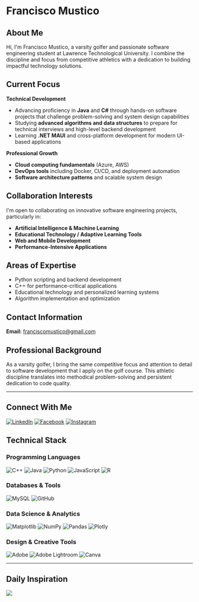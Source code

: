 # Francisco Mustico

## About Me

Hi, I'm Francisco Mustico, a varsity golfer and passionate software engineering student at Lawrence Technological University. I combine the discipline and focus from competitive athletics with a dedication to building impactful technology solutions.

## Current Focus

**Technical Development**
- Advancing proficiency in **Java** and **C#** through hands-on software projects that challenge problem-solving and system design capabilities
- Studying **advanced algorithms and data structures** to prepare for technical interviews and high-level backend development
- Learning **.NET MAUI** and cross-platform development for modern UI-based applications

**Professional Growth**
- **Cloud computing fundamentals** (Azure, AWS)
- **DevOps tools** including Docker, CI/CD, and deployment automation
- **Software architecture patterns** and scalable system design

## Collaboration Interests

I'm open to collaborating on innovative software engineering projects, particularly in:

- **Artificial Intelligence & Machine Learning**
- **Educational Technology / Adaptive Learning Tools**
- **Web and Mobile Development**
- **Performance-Intensive Applications**

## Areas of Expertise

- Python scripting and backend development
- C++ for performance-critical applications
- Educational technology and personalized learning systems
- Algorithm implementation and optimization

## Contact Information

**Email:** franciscomustico@gmail.com

## Professional Background

As a varsity golfer, I bring the same competitive focus and attention to detail to software development that I apply on the golf course. This athletic discipline translates into methodical problem-solving and persistent dedication to code quality.

---

## Connect With Me

[![LinkedIn](https://img.shields.io/badge/LinkedIn-%230077B5.svg?logo=linkedin&logoColor=white)](https://www.linkedin.com/in/francisco-mustico/)
[![Facebook](https://img.shields.io/badge/Facebook-%231877F2.svg?logo=Facebook&logoColor=white)](https://www.facebook.com/francisco.mustico/)
[![Instagram](https://img.shields.io/badge/Instagram-%23E4405F.svg?logo=Instagram&logoColor=white)](https://instagram.com/fran.mustico)

## Technical Stack

### Programming Languages
![C++](https://img.shields.io/badge/c++-%2300599C.svg?style=for-the-badge&logo=c%2B%2B&logoColor=white)
![Java](https://img.shields.io/badge/java-%23ED8B00.svg?style=for-the-badge&logo=openjdk&logoColor=white)
![Python](https://img.shields.io/badge/python-3670A0?style=for-the-badge&logo=python&logoColor=ffdd54)
![JavaScript](https://img.shields.io/badge/javascript-%23323330.svg?style=for-the-badge&logo=javascript&logoColor=%23F7DF1E)
![R](https://img.shields.io/badge/r-%23276DC3.svg?style=for-the-badge&logo=r&logoColor=white)

### Databases & Tools
![MySQL](https://img.shields.io/badge/mysql-4479A1.svg?style=for-the-badge&logo=mysql&logoColor=white)
![GitHub](https://img.shields.io/badge/github-%23121011.svg?style=for-the-badge&logo=github&logoColor=white)

### Data Science & Analytics
![Matplotlib](https://img.shields.io/badge/Matplotlib-%23ffffff.svg?style=for-the-badge&logo=Matplotlib&logoColor=black)
![NumPy](https://img.shields.io/badge/numpy-%23013243.svg?style=for-the-badge&logo=numpy&logoColor=white)
![Pandas](https://img.shields.io/badge/pandas-%23150458.svg?style=for-the-badge&logo=pandas&logoColor=white)
![Plotly](https://img.shields.io/badge/Plotly-%233F4F75.svg?style=for-the-badge&logo=plotly&logoColor=white)

### Design & Creative Tools
![Adobe](https://img.shields.io/badge/adobe-%23FF0000.svg?style=for-the-badge&logo=adobe&logoColor=white)
![Adobe Lightroom](https://img.shields.io/badge/Adobe%20Lightroom-31A8FF.svg?style=for-the-badge&logo=Adobe%20Lightroom&logoColor=white)
![Canva](https://img.shields.io/badge/Canva-%2300C4CC.svg?style=for-the-badge&logo=Canva&logoColor=white)

---

## Daily Inspiration

![](https://quotes-github-readme.vercel.app/api?type=horizontal&theme=radical)
